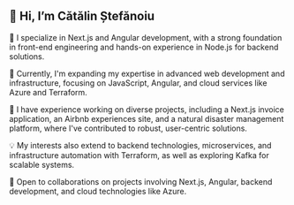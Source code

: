## 👋 Hi, I’m Cătălin Ștefănoiu

👀 I specialize in Next.js and Angular development, with a strong foundation in front-end engineering and hands-on experience in Node.js for backend solutions.

🌱 Currently, I'm expanding my expertise in advanced web development and infrastructure, focusing on JavaScript, Angular, and cloud services like Azure and Terraform.

💼 I have experience working on diverse projects, including a Next.js invoice application, an Airbnb experiences site, and a natural disaster management platform, where I've contributed to robust, user-centric solutions.

💡 My interests also extend to backend technologies, microservices, and infrastructure automation with Terraform, as well as exploring Kafka for scalable systems.

💞️ Open to collaborations on projects involving Next.js, Angular, backend development, and cloud technologies like Azure.

<!--
**catalinstefanoiu/catalinstefanoiu** is a ✨ _special_ ✨ repository because its `README.md` (this file) appears on your GitHub profile

-->
